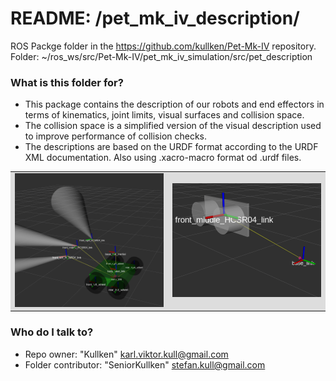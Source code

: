 # README: /pet_mk_iv_description/ #

ROS Packge folder in the https://github.com/kullken/Pet-Mk-IV repository.</br>
Folder: ~/ros_ws/src/Pet-Mk-IV/pet_mk_iv_simulation/src/pet_description

### What is this folder for? ###

* This package contains the description of our robots and end effectors in terms of kinematics, joint limits, visual surfaces and collision space. 
* The collision space is a simplified version of the visual description used to improve performance of collision checks. 
* The descriptions are based on the URDF format according to the URDF XML documentation. Also using .xacro-macro format od .urdf files.
<table style="width:100%;background-color:#dddddd">
  <tr>
    <td>
        <img src="/Project_stuff/Images/2021-06-16_Pet.Mk.IV-PololuZumoChassie_base_link_tree.png" width="350px">
    </td>
    <td>
        <img src="/Project_stuff/Images/sensor_hc_sr04_sonarRange.urdf.xacro.png" width="350px">
    </td>
  </tr>
</table>




### Who do I talk to? ###

* Repo owner: "Kullken" <karl.viktor.kull@gmail.com>
* Folder contributor: "SeniorKullken" <stefan.kull@gmail.com>
